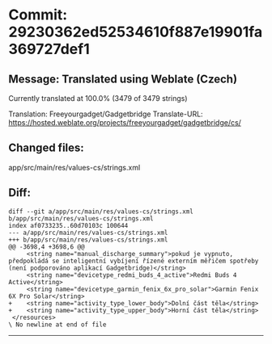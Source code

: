 # Commit: 29230362ed52534610f887e19901fa369727def1
## Message: Translated using Weblate (Czech)

Currently translated at 100.0% (3479 of 3479 strings)

Translation: Freeyourgadget/Gadgetbridge
Translate-URL: https://hosted.weblate.org/projects/freeyourgadget/gadgetbridge/cs/
## Changed files:
app/src/main/res/values-cs/strings.xml

## Diff:
```
diff --git a/app/src/main/res/values-cs/strings.xml b/app/src/main/res/values-cs/strings.xml
index af0733235..60d70103c 100644
--- a/app/src/main/res/values-cs/strings.xml
+++ b/app/src/main/res/values-cs/strings.xml
@@ -3698,4 +3698,6 @@
     <string name="manual_discharge_summary">pokud je vypnuto, předpokládá se inteligentní vybíjení řízené externím měřičem spotřeby (není podporováno aplikací Gadgetbridge)</string>
     <string name="devicetype_redmi_buds_4_active">Redmi Buds 4 Active</string>
     <string name="devicetype_garmin_fenix_6x_pro_solar">Garmin Fenix 6X Pro Solar</string>
+    <string name="activity_type_lower_body">Dolní část těla</string>
+    <string name="activity_type_upper_body">Horní část těla</string>
 </resources>
\ No newline at end of file
```
-----------------------------------
